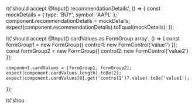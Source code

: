it('should accept @Input() recommendationDetails', () => {
    const mockDetails = { type: 'BUY', symbol: 'AAPL' };
    component.recommendationDetails = mockDetails;
    expect(component.recommendationDetails).toEqual(mockDetails);
  });

  it('should accept @Input() cardValues as FormGroup array', () => {
    const formGroup1 = new FormGroup({ control1: new FormControl('value1') });
    const formGroup2 = new FormGroup({ control2: new FormControl('value2') });

    component.cardValues = [formGroup1, formGroup2];
    expect(component.cardValues.length).toBe(2);
    expect(component.cardValues[0].get('control1')?.value).toBe('value1');
  });

  it('shou